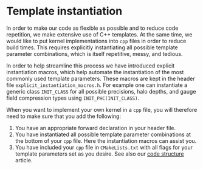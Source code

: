 # Template instantiation

In order to make our code as flexible as possible and to reduce code repetition, we make
extensive use of C++ templates. At the same time, we would like to put kernel implementations
into `cpp` files in order to reduce build times.
This requires explicitly instantiating all possible template parameter combinations,
which is itself repetitive, messy, and tedious.

In order to help streamline this process we have introduced explicit instantiation macros,
which help automate the instantiation of the most commonly used template parameters.
These macros are kept in the header file `explicit_instantiation_macros.h`.
For example one can instantiate a generic class `INIT_CLASS` for all possible precisions,
halo depths, and gauge field compression types using `INIT_PHC(INIT_CLASS)`.

When you want to implement your own kernel in a `cpp` file, you will therefore need
to make sure that you add the following:
1. You have an appropriate forward declaration in your header file.
2. You have instantiated all possible template parameter combinations at the bottom
   of your `cpp` file. Here the instantiation macros can assist you.
3. You have included your `cpp` file in `CMakeLists.txt` with all flags for your template
   parameters set as you desire. See also our [code structure](codeStructure.md) article.

